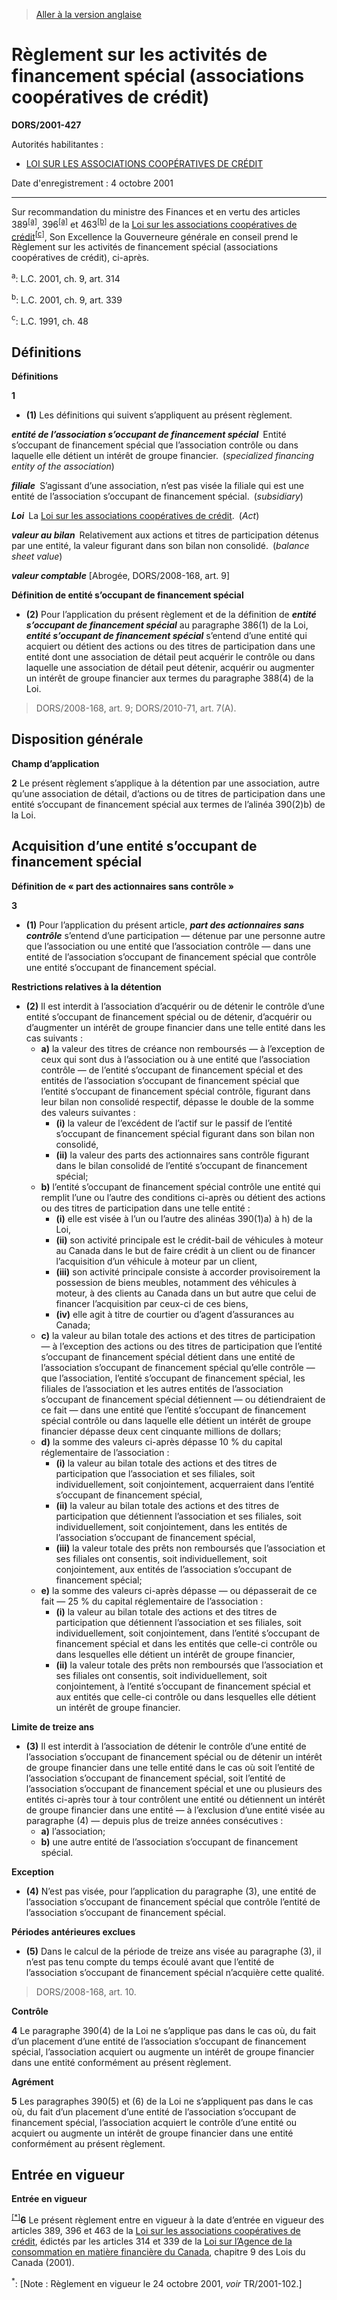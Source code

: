 > [Aller à la version anglaise](/en/Regulations/Statutory%20Orders%20and%20Regulations/2001/427.md)

# Règlement sur les activités de financement spécial (associations coopératives de crédit)

**DORS/2001-427**

Autorités habilitantes : 
- [LOI SUR LES ASSOCIATIONS COOPÉRATIVES DE CRÉDIT](/fr/Lois/Lois%20du%20Canada/1991/ch.%2048.md)

Date d'enregistrement : 4 octobre 2001

----------

Sur recommandation du ministre des Finances et en vertu des articles 389<sup><a href='#fna_f'>[a]</a></sup>, 396<sup><a href='#fna_f'>[a]</a></sup> et 463<sup><a href='#fnb_f'>[b]</a></sup> de la [Loi sur les associations coopératives de crédit](/fr/Lois/Lois%20du%20Canada/1991/ch.%2048.md)<sup><a href='#fnc_f'>[c]</a></sup>, Son Excellence la Gouverneure générale en conseil prend le Règlement sur les activités de financement spécial (associations coopératives de crédit), ci-après.

<a name='fna_f'><sup>a</sup></a>: L.C. 2001, ch. 9, art. 314<br />

<a name='fnb_f'><sup>b</sup></a>: L.C. 2001, ch. 9, art. 339<br />

<a name='fnc_f'><sup>c</sup></a>: L.C. 1991, ch. 48<br />




## Définitions



**Définitions**

**1** 

- **(1)** Les définitions qui suivent s’appliquent au présent règlement.

***entité de l’association s’occupant de financement spécial*** Entité s’occupant de financement spécial que l’association contrôle ou dans laquelle elle détient un intérêt de groupe financier. (*specialized financing entity of the association*)

***filiale*** S’agissant d’une association, n’est pas visée la filiale qui est une entité de l’association s’occupant de financement spécial. (*subsidiary*)

***Loi*** La [Loi sur les associations coopératives de crédit](/fr/Lois/Lois%20du%20Canada/1991/ch.%2048.md). (*Act*)

***valeur au bilan*** Relativement aux actions et titres de participation détenus par une entité, la valeur figurant dans son bilan non consolidé. (*balance sheet value*)

***valeur comptable*** [Abrogée, DORS/2008-168, art. 9]

**Définition de entité s’occupant de financement spécial**

- **(2)** Pour l’application du présent règlement et de la définition de ***entité s’occupant de financement spécial*** au paragraphe 386(1) de la Loi, ***entité s’occupant de financement spécial*** s’entend d’une entité qui acquiert ou détient des actions ou des titres de participation dans une entité dont une association de détail peut acquérir le contrôle ou dans laquelle une association de détail peut détenir, acquérir ou augmenter un intérêt de groupe financier aux termes du paragraphe 388(4) de la Loi.
> DORS/2008-168, art. 9; DORS/2010-71, art. 7(A).





## Disposition générale



**Champ d’application**

**2** Le présent règlement s’applique à la détention par une association, autre qu’une association de détail, d’actions ou de titres de participation dans une entité s’occupant de financement spécial aux termes de l’alinéa 390(2)b) de la Loi.




## Acquisition d’une entité s’occupant de financement spécial



**Définition de « part des actionnaires sans contrôle »**

**3** 

- **(1)** Pour l’application du présent article, ***part des actionnaires sans contrôle*** s’entend d’une participation — détenue par une personne autre que l’association ou une entité que l’association contrôle — dans une entité de l’association s’occupant de financement spécial que contrôle une entité s’occupant de financement spécial.

**Restrictions relatives à la détention**

- **(2)** Il est interdit à l’association d’acquérir ou de détenir le contrôle d’une entité s’occupant de financement spécial ou de détenir, d’acquérir ou d’augmenter un intérêt de groupe financier dans une telle entité dans les cas suivants :
	- **a)** la valeur des titres de créance non remboursés — à l’exception de ceux qui sont dus à l’association ou à une entité que l’association contrôle — de l’entité s’occupant de financement spécial et des entités de l’association s’occupant de financement spécial que l’entité s’occupant de financement spécial contrôle, figurant dans leur bilan non consolidé respectif, dépasse le double de la somme des valeurs suivantes :
		- **(i)** la valeur de l’excédent de l’actif sur le passif de l’entité s’occupant de financement spécial figurant dans son bilan non consolidé,
		- **(ii)** la valeur des parts des actionnaires sans contrôle figurant dans le bilan consolidé de l’entité s’occupant de financement spécial;
	- **b)** l’entité s’occupant de financement spécial contrôle une entité qui remplit l’une ou l’autre des conditions ci-après ou détient des actions ou des titres de participation dans une telle entité :
		- **(i)** elle est visée à l’un ou l’autre des alinéas 390(1)a) à h) de la Loi,
		- **(ii)** son activité principale est le crédit-bail de véhicules à moteur au Canada dans le but de faire crédit à un client ou de financer l’acquisition d’un véhicule à moteur par un client,
		- **(iii)** son activité principale consiste à accorder provisoirement la possession de biens meubles, notamment des véhicules à moteur, à des clients au Canada dans un but autre que celui de financer l’acquisition par ceux-ci de ces biens,
		- **(iv)** elle agit à titre de courtier ou d’agent d’assurances au Canada;
	- **c)** la valeur au bilan totale des actions et des titres de participation — à l’exception des actions ou des titres de participation que l’entité s’occupant de financement spécial détient dans une entité de l’association s’occupant de financement spécial qu’elle contrôle — que l’association, l’entité s’occupant de financement spécial, les filiales de l’association et les autres entités de l’association s’occupant de financement spécial détiennent — ou détiendraient de ce fait — dans une entité que l’entité s’occupant de financement spécial contrôle ou dans laquelle elle détient un intérêt de groupe financier dépasse deux cent cinquante millions de dollars;
	- **d)** la somme des valeurs ci-après dépasse 10 % du capital réglementaire de l’association :
		- **(i)** la valeur au bilan totale des actions et des titres de participation que l’association et ses filiales, soit individuellement, soit conjointement, acquerraient dans l’entité s’occupant de financement spécial,
		- **(ii)** la valeur au bilan totale des actions et des titres de participation que détiennent l’association et ses filiales, soit individuellement, soit conjointement, dans les entités de l’association s’occupant de financement spécial,
		- **(iii)** la valeur totale des prêts non remboursés que l’association et ses filiales ont consentis, soit individuellement, soit conjointement, aux entités de l’association s’occupant de financement spécial;
	- **e)** la somme des valeurs ci-après dépasse — ou dépasserait de ce fait — 25 % du capital réglementaire de l’association :
		- **(i)** la valeur au bilan totale des actions et des titres de participation que détiennent l’association et ses filiales, soit individuellement, soit conjointement, dans l’entité s’occupant de financement spécial et dans les entités que celle-ci contrôle ou dans lesquelles elle détient un intérêt de groupe financier,
		- **(ii)** la valeur totale des prêts non remboursés que l’association et ses filiales ont consentis, soit individuellement, soit conjointement, à l’entité s’occupant de financement spécial et aux entités que celle-ci contrôle ou dans lesquelles elle détient un intérêt de groupe financier.

**Limite de treize ans**

- **(3)** Il est interdit à l’association de détenir le contrôle d’une entité de l’association s’occupant de financement spécial ou de détenir un intérêt de groupe financier dans une telle entité dans le cas où soit l’entité de l’association s’occupant de financement spécial, soit l’entité de l’association s’occupant de financement spécial et une ou plusieurs des entités ci-après tour à tour contrôlent une entité ou détiennent un intérêt de groupe financier dans une entité — à l’exclusion d’une entité visée au paragraphe (4) — depuis plus de treize années consécutives :
	- **a)** l’association;
	- **b)** une autre entité de l’association s’occupant de financement spécial.

**Exception**

- **(4)** N’est pas visée, pour l’application du paragraphe (3), une entité de l’association s’occupant de financement spécial que contrôle l’entité de l’association s’occupant de financement spécial.

**Périodes antérieures exclues**

- **(5)** Dans le calcul de la période de treize ans visée au paragraphe (3), il n’est pas tenu compte du temps écoulé avant que l’entité de l’association s’occupant de financement spécial n’acquière cette qualité.
> DORS/2008-168, art. 10.





**Contrôle**

**4** Le paragraphe 390(4) de la Loi ne s’applique pas dans le cas où, du fait d’un placement d’une entité de l’association s’occupant de financement spécial, l’association acquiert ou augmente un intérêt de groupe financier dans une entité conformément au présent règlement.




**Agrément**

**5** Les paragraphes 390(5) et (6) de la Loi ne s’appliquent pas dans le cas où, du fait d’un placement d’une entité de l’association s’occupant de financement spécial, l’association acquiert le contrôle d’une entité ou acquiert ou augmente un intérêt de groupe financier dans une entité conformément au présent règlement.




## Entrée en vigueur



**Entrée en vigueur**

<sup><a href='#nbp_SOR-2001-427_f_hq_4508'>[*]</a></sup>**6** Le présent règlement entre en vigueur à la date d’entrée en vigueur des articles 389, 396 et 463 de la [Loi sur les associations coopératives de crédit](/fr/Lois/Lois%20du%20Canada/1991/ch.%2048.md), édictés par les articles 314 et 339 de la [Loi sur l’Agence de la consommation en matière financière du Canada](/fr/Lois/Lois%20du%20Canada/2001/ch.%209.md), chapitre 9 des Lois du Canada (2001).

<a name='nbp_SOR-2001-427_f_hq_4508'><sup>*</sup></a>: [Note : Règlement en vigueur le 24 octobre 2001, *voir* TR/2001-102.]<br />



